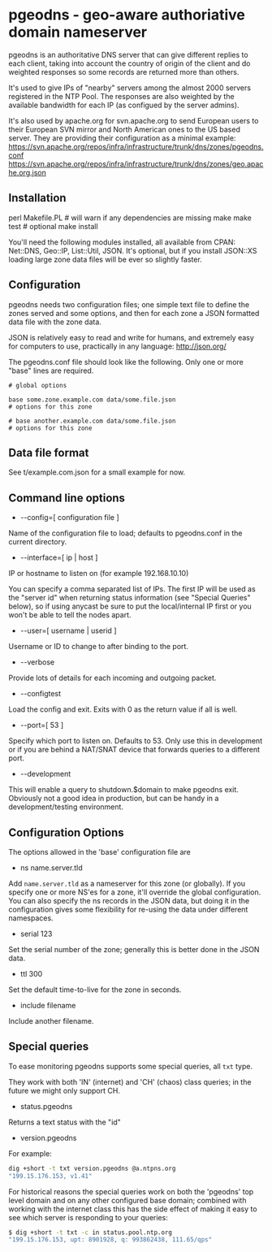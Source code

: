 # pgeodns - geo-aware authoriative domain nameserver

pgeodns is an authoritative DNS server that can give different replies
to each client, taking into account the country of origin of the
client and do weighted responses so some records are returned more
than others.

It's used to give IPs of "nearby" servers among the almost 2000
servers registered in the NTP Pool.  The responses are also weighted
by the available bandwidth for each IP (as configued by the server
admins).

It's also used by apache.org for svn.apache.org to send European users
to their European SVN mirror and North American ones to the US based
server. They are providing their configuration as a minimal example:
https://svn.apache.org/repos/infra/infrastructure/trunk/dns/zones/pgeodns.conf
https://svn.apache.org/repos/infra/infrastructure/trunk/dns/zones/geo.apache.org.json

## Installation

   perl Makefile.PL  # will warn if any dependencies are missing
   make 
   make test         # optional
   make install

You'll need the following modules installed, all available from CPAN:
Net::DNS, Geo::IP, List::Util, JSON.  It's optional, but if you
install JSON::XS loading large zone data files will be ever so
slightly faster.

## Configuration

pgeodns needs two configuration files; one simple text file to define
the zones served and some options, and then for each zone a JSON
formatted data file with the zone data.

JSON is relatively easy to read and write for humans, and extremely
easy for computers to use, practically in any language: http://json.org/

The pgeodns.conf file should look like the following.  Only one or
more "base" lines are required.

    # global options

    base some.zone.example.com data/some.file.json
    # options for this zone

    # base another.example.com data/some.file.json
    # options for this zone

## Data file format

See t/example.com.json for a small example for now.


## Command line options

* --config=[ configuration file ]

Name of the configuration file to load; defaults to pgeodns.conf in
the current directory.

* --interface=[ ip | host ]

IP or hostname to listen on (for example 192.168.10.10)

You can specify a comma separated list of IPs. The first IP will be used as the
"server id" when returning status information (see "Special Queries" below), so
if using anycast be sure to put the local/internal IP first or you won't be able
to tell the nodes apart.

* --user=[ username | userid ]

Username or ID to change to after binding to the port.

* --verbose

Provide lots of details for each incoming and outgoing packet.

* --configtest

Load the config and exit.  Exits with 0 as the return value if all is
well.

* --port=[ 53 ]

Specify which port to listen on. Defaults to 53. Only use this in
development or if you are behind a NAT/SNAT device that forwards
queries to a different port.

* --development

This will enable a query to shutdown.$domain to make pgeodns
exit. Obviously not a good idea in production, but can be handy in a
development/testing environment.


## Configuration Options

The options allowed in the 'base' configuration file are

* ns name.server.tld

Add `name.server.tld` as a nameserver for this zone (or globally).  If
you specify one or more NS'es for a zone, it'll override the global
configuration.  You can also specify the ns records in the JSON data,
but doing it in the configuration gives some flexibility for re-using
the data under different namespaces.

* serial 123

Set the serial number of the zone; generally this is better done in
the JSON data.

* ttl 300

Set the default time-to-live for the zone in seconds.

* include filename

Include another filename.

## Special queries

To ease monitoring pgeodns supports some special queries, all `txt` type.

They work with both 'IN' (internet) and 'CH' (chaos) class queries; in the 
future we might only support CH.

* status.pgeodns

Returns a text status with the "id"

* version.pgeodns

For example:

```sh
dig +short -t txt version.pgeodns @a.ntpns.org
"199.15.176.153, v1.41"
```

For historical reasons the special queries work on both the 'pgeodns' top level 
domain and on any other configured base domain; combined with working with the
internet class this has the side effect of making it easy to see which server
is responding to your queries:

```sh
$ dig +short -t txt -c in status.pool.ntp.org 
"199.15.176.153, upt: 8901928, q: 993862438, 111.65/qps"
```

